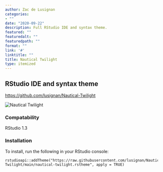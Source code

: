```yaml
---
author: Zac de Lusignan
categories:
- ""
date: "2020-09-22"
description: Full RStudio IDE and syntax theme.
featured: ""
featuredalt: ""
featuredpath: ""
format: ""
link: '#'
linktitle: ""
title: Nautical Twilight
type: itemized
---
```


## RStudio IDE and syntax theme
https://github.com/lusignan/Nautical-Twilight

![Nautical Twilight](/img/main/nautical-twilight-rstudio-preview.png)

### Compatability
RStudio 1.3

### Installation
To install, run the following in your RStudio console:
````
rstudioapi::addTheme("https://raw.githubusercontent.com/lusignan/Nautical-Twilight/main/nautical-twilight.rstheme", apply = TRUE)
````